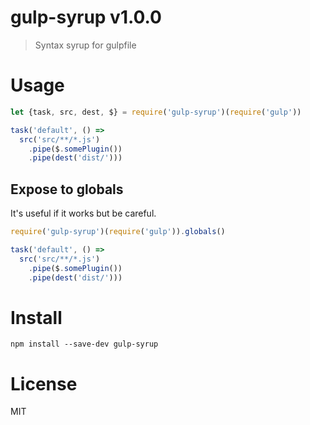# gulp-syrup v1.0.0

> Syntax syrup for gulpfile

# Usage

```js
let {task, src, dest, $} = require('gulp-syrup')(require('gulp'))

task('default', () =>
  src('src/**/*.js')
    .pipe($.somePlugin())
    .pipe(dest('dist/')))
```

## Expose to globals

It's useful if it works but be careful.

```js
require('gulp-syrup')(require('gulp')).globals()

task('default', () =>
  src('src/**/*.js')
    .pipe($.somePlugin())
    .pipe(dest('dist/')))
```

# Install

    npm install --save-dev gulp-syrup

# License

MIT
